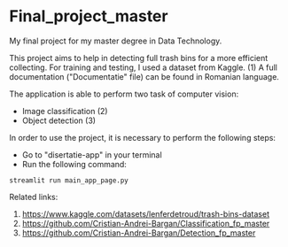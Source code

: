 # Final_project_master
My final project for my master degree in Data Technology.

This project aims to help in detecting full trash bins for a more efficient collecting. For training and testing, I used a dataset from Kaggle. (1)
A full documentation ("Documentatie" file) can be found in Romanian language.

The application is able to perform two task of computer vision:
- Image classification (2)
- Object detection (3)

In order to use the project, it is necessary to perform the following steps:
- Go to "disertatie-app" in your terminal
- Run the following command:
```
streamlit run main_app_page.py
```

Related links:
1. https://www.kaggle.com/datasets/lenferdetroud/trash-bins-dataset
2. https://github.com/Cristian-Andrei-Bargan/Classification_fp_master
3. https://github.com/Cristian-Andrei-Bargan/Detection_fp_master